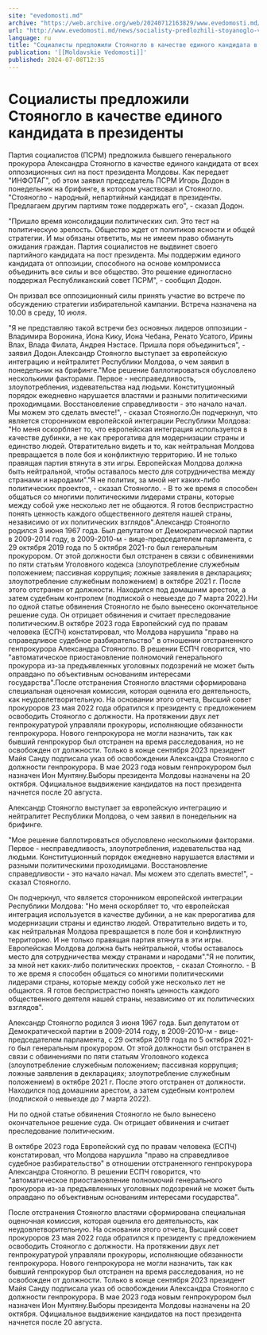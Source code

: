 ```yaml
---
site: "evedomosti.md"
archive: "https://web.archive.org/web/20240712163829/www.evedomosti.md/news/socialisty-predlozhili-stoyanoglo-v-kachestve-edinogo-kandid"
url: "http://www.evedomosti.md/news/socialisty-predlozhili-stoyanoglo-v-kachestve-edinogo-kandid"
language: ru
title: "Социалисты предложили Стояногло в качестве единого кандидата в президенты"
publication: '[[Moldavskie Vedomosti]]'
published: 2024-07-08T12:35
---
```


# Социалисты предложили Стояногло в качестве единого кандидата в президенты

Партия социалистов (ПСРМ) предложила бывшего генерального прокурора Александра Стояногло в качестве единого кандидата от всех оппозиционных сил на пост президента Молдовы. Как передает "ИНФОТАГ", об этом заявил председатель ПСРМ Игорь Додон в понедельник на брифинге, в котором участвовал и Стояногло. "Стояногло - народный, непартийный кандидат в президенты. Предлагаем другим партиям тоже поддержать его", - сказал Додон.

"Пришло время консолидации политических сил. Это тест на политическую зрелость. Общество ждет от политиков ясности и общей стратегии. И мы обязаны ответить, мы не имеем право обмануть ожидания граждан. Партия социалистов не выдвинет своего партийного кандидата на пост президента. Мы поддержим единого кандидата от оппозиции, способного на основе компромисса объединить все силы и все общество. Это решение единогласно поддержал Республиканский совет ПСРМ", - сообщил Додон.

Он призвал все оппозиционный силы принять участие во встрече по обсуждению стратегии избирательной кампании. Встреча назначена на 10.00 в среду, 10 июля.

"Я не представляю такой встречи без основных лидеров оппозиции - Владимира Воронина, Иона Кику, Иона Чебана, Ренато Усатого, Ирины Влах, Влада Филата, Андрея Нэстасе. Пришла поря объединиться", - заявил Додон.Александр Стояногло выступает за европейскую интеграцию и нейтралитет Республики Молдова, о чем заявил в понедельник на брифинге."Мое решение баллотироваться обусловлено несколькими факторами. Первое - несправедливость, злоупотребления, издевательства над людьми. Конституционный порядок ежедневно нарушается властями и разными политическими проходимцами. Восстановление справедливости - это начало начал. Мы можем это сделать вместе!", - сказал Стояногло.Он подчеркнул, что является сторонником европейской интеграции Республики Молдова: "Но меня оскорбляет то, что европейская интеграция используется в качестве дубинки, а не как прерогатива для модернизации страны и единство людей. Отвратительно видеть и то, как нейтральная Молдова превращается в поле боя и конфликтную территорию. И не только правящая партия втянута в эти игры. Европейская Молдова должна быть нейтральной, чтобы оставалось место для сотрудничества между странами и народами"."Я не политик, за мной нет каких-либо политических проектов, - сказал Стояногло. - В то же время я способен общаться со многими политическими лидерами страны, которые между собой уже несколько лет не общаются. Я готов беспристрастно понять ценность каждого общественного деятеля нашей страны, независимо от их политических взглядов".Александр Стояногло родился 3 июня 1967 года. Был депутатом от Демократической партии в 2009-2014 году, в 2009-2010-м - вице-председателем парламента, с 29 октября 2019 года по 5 октября 2021-го был генеральным прокурором. От этой должности был отстранен в связи с обвинениями по пяти статьям Уголовного кодекса (злоупотребление служебным положением; пассивная коррупция; ложные заявления в декларациях; злоупотребление служебным положением) в октябре 2021 г. После этого отстранен от должности. Находился под домашним арестом, а затем судебным контролем (подпиской о невыезде до 7 марта 2022).Ни по одной статье обвинения Стояногло не было вынесено окончательное решение суда. Он отрицает обвинения и считает преследование политическим.В октябре 2023 года Европейский суд по правам человека (ЕСПЧ) констатировал, что Молдова нарушила "право на справедливое судебное разбирательство" в отношении отстраненного генпрокурора Александра Стояногло. В решении ЕСПЧ говорится, что "автоматическое приостановление полномочий генерального прокурора из-за предъявленных уголовных подозрений не может быть оправдано по объективным основаниям интересами государства".После отстранения Стояногло властями сформирована специальная оценочная комиссия, которая оценила его деятельность, как неудовлетворительную. На основании этого отчета, Высший совет прокуроров 23 мая 2022 года обратился к президенту с предложением освободить Стояногло с должности. На протяжении двух лет генпрокуратурой управляли прокуроры, исполняющие обязанности генпрокурора. Нового генпрокурора не могли назначить, так как бывший генпрокурор был отстранен на время расследования, но не освобожден от должности. Только в конце сентября 2023 президент Майя Санду подписала указ об освобождении Александра Стояногло с должности генпрокурора. В мае 2023 года новым генпрокурором был назначен Ион Мунтяну.Выборы президента Молдовы назначены на 20 октября. Официальное выдвижение кандидатов на пост президента начнется после 20 августа.

Александр Стояногло выступает за европейскую интеграцию и нейтралитет Республики Молдова, о чем заявил в понедельник на брифинге.

"Мое решение баллотироваться обусловлено несколькими факторами. Первое - несправедливость, злоупотребления, издевательства над людьми. Конституционный порядок ежедневно нарушается властями и разными политическими проходимцами. Восстановление справедливости - это начало начал. Мы можем это сделать вместе!", - сказал Стояногло.

Он подчеркнул, что является сторонником европейской интеграции Республики Молдова: "Но меня оскорбляет то, что европейская интеграция используется в качестве дубинки, а не как прерогатива для модернизации страны и единство людей. Отвратительно видеть и то, как нейтральная Молдова превращается в поле боя и конфликтную территорию. И не только правящая партия втянута в эти игры. Европейская Молдова должна быть нейтральной, чтобы оставалось место для сотрудничества между странами и народами"."Я не политик, за мной нет каких-либо политических проектов, - сказал Стояногло. - В то же время я способен общаться со многими политическими лидерами страны, которые между собой уже несколько лет не общаются. Я готов беспристрастно понять ценность каждого общественного деятеля нашей страны, независимо от их политических взглядов".

Александр Стояногло родился 3 июня 1967 года. Был депутатом от Демократической партии в 2009-2014 году, в 2009-2010-м - вице-председателем парламента, с 29 октября 2019 года по 5 октября 2021-го был генеральным прокурором. От этой должности был отстранен в связи с обвинениями по пяти статьям Уголовного кодекса (злоупотребление служебным положением; пассивная коррупция; ложные заявления в декларациях; злоупотребление служебным положением) в октябре 2021 г. После этого отстранен от должности. Находился под домашним арестом, а затем судебным контролем (подпиской о невыезде до 7 марта 2022).

Ни по одной статье обвинения Стояногло не было вынесено окончательное решение суда. Он отрицает обвинения и считает преследование политическим.

В октябре 2023 года Европейский суд по правам человека (ЕСПЧ) констатировал, что Молдова нарушила "право на справедливое судебное разбирательство" в отношении отстраненного генпрокурора Александра Стояногло. В решении ЕСПЧ говорится, что "автоматическое приостановление полномочий генерального прокурора из-за предъявленных уголовных подозрений не может быть оправдано по объективным основаниям интересами государства".

После отстранения Стояногло властями сформирована специальная оценочная комиссия, которая оценила его деятельность, как неудовлетворительную. На основании этого отчета, Высший совет прокуроров 23 мая 2022 года обратился к президенту с предложением освободить Стояногло с должности. На протяжении двух лет генпрокуратурой управляли прокуроры, исполняющие обязанности генпрокурора. Нового генпрокурора не могли назначить, так как бывший генпрокурор был отстранен на время расследования, но не освобожден от должности. Только в конце сентября 2023 президент Майя Санду подписала указ об освобождении Александра Стояногло с должности генпрокурора. В мае 2023 года новым генпрокурором был назначен Ион Мунтяну.Выборы президента Молдовы назначены на 20 октября. Официальное выдвижение кандидатов на пост президента начнется после 20 августа.